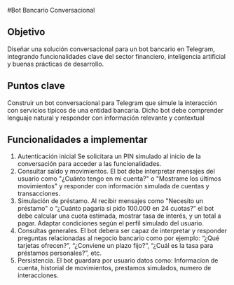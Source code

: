 #Bot Bancario Conversacional

## Objetivo
Diseñar una solución conversacional para un bot bancario en Telegram, integrando funcionalidades clave del sector financiero, inteligencia artificial y buenas prácticas de desarrollo.

## Puntos clave
Construir un bot conversacional para Telegram que simule la interacción con servicios típicos de una entidad bancaria.
Dicho bot debe comprender lenguaje natural y responder con información relevante y contextual

## Funcionalidades a implementar
1. Autenticación inicial
Se solicitara un PIN simulado al inicio de la conversación para acceder a las funcionalidades.
2. Consultar saldo y movimientos.
El bot debe interpretar mensajes del usuario como "¿Cuánto tengo en mi cuenta?" o "Mostrame los últimos movimientos" y responder con información simulada de cuentas y transacciones.
3. Simulación de préstamo.
Al recibir mensajes como "Necesito un préstamo" o “¿Cuánto pagaría si pido 100.000 en 24 cuotas?” el bot debe calcular una cuota estimada, mostrar tasa de interés, y un total a pagar. Adaptar condiciones según el perfil simulado del usuario.
4. Consultas generales.
El bot debera ser capaz de interpretar y responder preguntas relacionadas al negocio bancario como por ejemplo: “¿Qué tarjetas ofrecen?”, “¿Conviene un plazo fijo?”, “¿Cuál es la tasa para préstamos personales?”, etc.
5. Persistencia.
El bot guardara por usuario datos como: Informacion de cuenta, historial de movimientos, prestamos simulados, numero de interacciones.